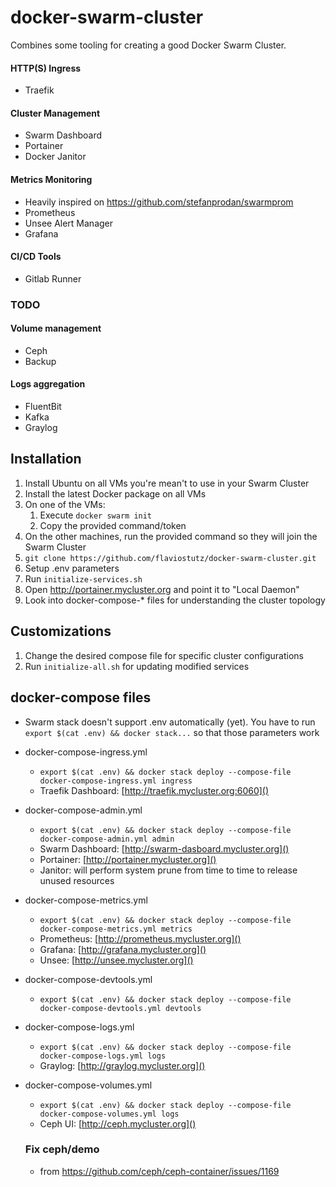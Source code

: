 # docker-swarm-cluster
Combines some tooling for creating a good Docker Swarm Cluster.

#### HTTP(S) Ingress
- Traefik

#### Cluster Management
- Swarm Dashboard
- Portainer
- Docker Janitor

#### Metrics Monitoring
- Heavily inspired on https://github.com/stefanprodan/swarmprom
- Prometheus
- Unsee Alert Manager
- Grafana

#### CI/CD Tools
- Gitlab Runner

### TODO
#### Volume management
- Ceph
- Backup

#### Logs aggregation
- FluentBit
- Kafka
- Graylog


## Installation
1. Install Ubuntu on all VMs you're mean't to use in your Swarm Cluster
2. Install the latest Docker package on all VMs
3. On one of the VMs:
   1. Execute ````docker swarm init````
   2. Copy the provided command/token
4. On the other machines, run the provided command so they will join the Swarm Cluster
5. ```git clone https://github.com/flaviostutz/docker-swarm-cluster.git```
6. Setup .env parameters
7. Run ```initialize-services.sh```
8. Open http://portainer.mycluster.org and point it to "Local Daemon"
9. Look into docker-compose-* files for understanding the cluster topology

## Customizations
1. Change the desired compose file for specific cluster configurations
6. Run ```initialize-all.sh``` for updating modified services

## docker-compose files
- Swarm stack doesn't support .env automatically (yet). You have to run ```export $(cat .env) && docker stack...``` so that those parameters work
- docker-compose-ingress.yml
  - ```export $(cat .env) && docker stack deploy --compose-file docker-compose-ingress.yml ingress```
  - Traefik Dashboard: [http://traefik.mycluster.org:6060]()
- docker-compose-admin.yml
  - ```export $(cat .env) && docker stack deploy --compose-file docker-compose-admin.yml admin```
  - Swarm Dashboard: [http://swarm-dasboard.mycluster.org]()
  - Portainer: [http://portainer.mycluster.org]()
  - Janitor: will perform system prune from time to time to release unused resources
- docker-compose-metrics.yml
  - ```export $(cat .env) && docker stack deploy --compose-file docker-compose-metrics.yml metrics```
  - Prometheus: [http://prometheus.mycluster.org]()
  - Grafana: [http://grafana.mycluster.org]()
  - Unsee: [http://unsee.mycluster.org]()
- docker-compose-devtools.yml
  - ```export $(cat .env) && docker stack deploy --compose-file docker-compose-devtools.yml devtools```
- docker-compose-logs.yml
  - ```export $(cat .env) && docker stack deploy --compose-file docker-compose-logs.yml logs```
  - Graylog: [http://graylog.mycluster.org]()
- docker-compose-volumes.yml
  - ```export $(cat .env) && docker stack deploy --compose-file docker-compose-volumes.yml logs```
  - Ceph UI: [http://ceph.mycluster.org]()

  ### Fix ceph/demo
  - from https://github.com/ceph/ceph-container/issues/1169
